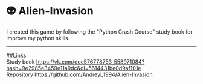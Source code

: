 # :alien: Alien-Invasion  
I created this game by following the "Python Crash Course" study book for improve my python skills. 
____
##Links  
Study book https://vk.com/doc576778753_558971084?hash=9e2985e3459e11a9dc&dl=5614431be0d9af101e  
Repository https://github.com/AndreyL1994/Alien-Invasion  
